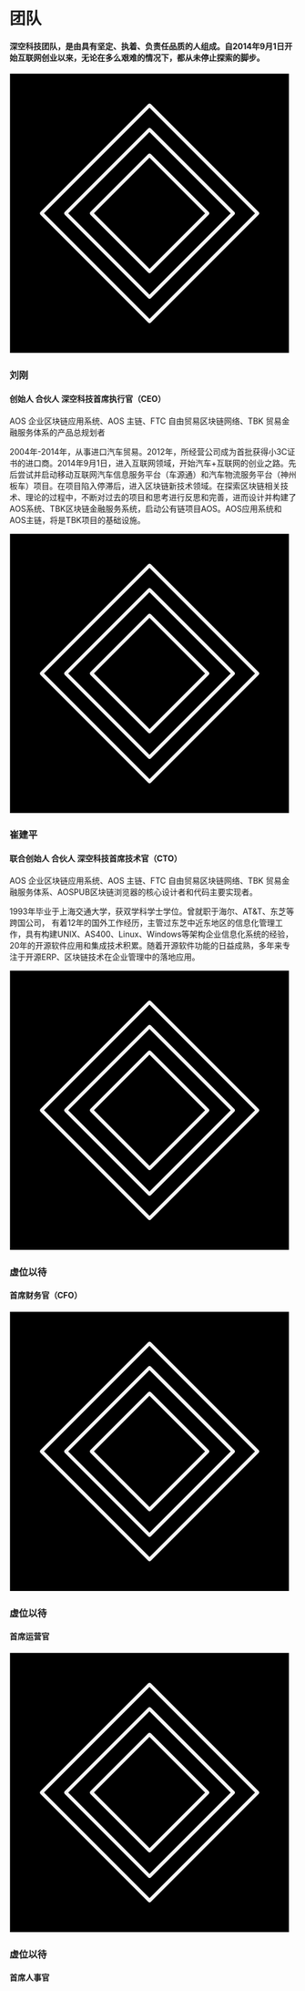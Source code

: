 # 团队

#### 深空科技团队，是由具有坚定、执着、负责任品质的人组成。自2014年9月1日开始互联网创业以来，无论在多么艰难的情况下，都从未停止探索的脚步。

![](../.gitbook/assets/shen-kong-logo.png)

### 刘刚

#### 创始人 合伙人 深空科技首席执行官（CEO）

AOS 企业区块链应用系统、AOS 主链、FTC 自由贸易区块链网络、TBK 贸易金融服务体系的产品总规划者

2004年-2014年，从事进口汽车贸易。2012年，所经营公司成为首批获得小3C证书的进口商。2014年9月1日，进入互联网领域，开始汽车+互联网的创业之路。先后尝试并启动移动互联网汽车信息服务平台（车源通）和汽车物流服务平台（神州板车）项目。在项目陷入停滞后，进入区块链新技术领域。在探索区块链相关技术、理论的过程中，不断对过去的项目和思考进行反思和完善，进而设计并构建了AOS系统、TBK区块链金融服务系统，启动公有链项目AOS。AOS应用系统和AOS主链，将是TBK项目的基础设施。

![](../.gitbook/assets/shen-kong-logo.png)

### 崔建平

#### 联合创始人  合伙人 深空科技首席技术官（CTO）

AOS 企业区块链应用系统、AOS 主链、FTC 自由贸易区块链网络、TBK 贸易金融服务体系、AOSPUB区块链浏览器的核心设计者和代码主要实现者。

1993年毕业于上海交通大学，获双学科学士学位。曾就职于海尔、AT&T、东芝等跨国公司， 有着12年的国外工作经历，主管过东芝中近东地区的信息化管理工作，具有构建UNIX、AS400、Linux、Windows等架构企业信息化系统的经验，20年的开源软件应用和集成技术积累。随着开源软件功能的日益成熟，多年来专注于开源ERP、区块链技术在企业管理中的落地应用。

![](../.gitbook/assets/shen-kong-logo.png)

### 虚位以待

#### 首席财务官（CFO）

![](../.gitbook/assets/shen-kong-logo.png)

### 虚位以待

#### 首席运营官

![](../.gitbook/assets/shen-kong-logo.png)

### 虚位以待

#### 首席人事官



